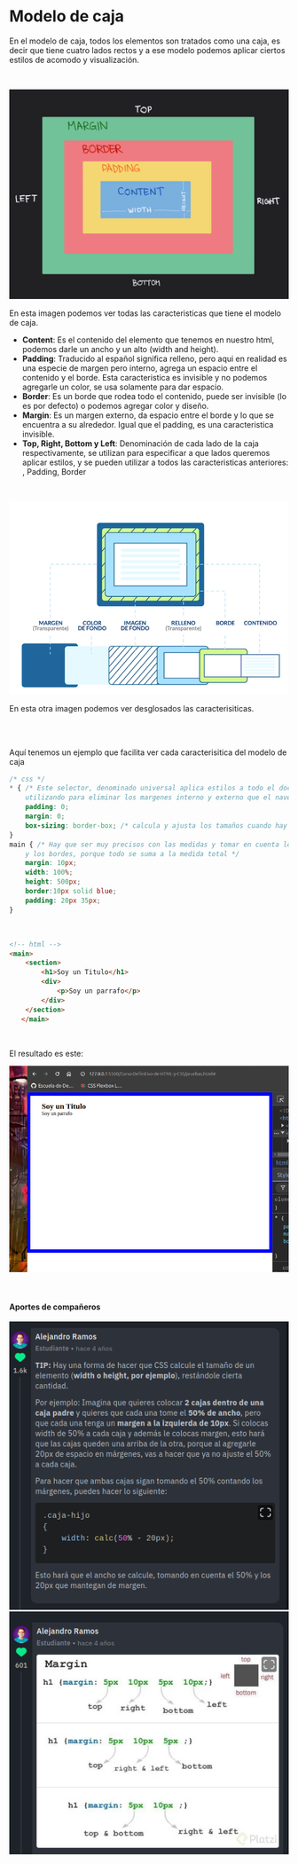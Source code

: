 # Modelo de caja

En el modelo de caja, todos los elementos son tratados como una caja, es decir que tiene cuatro lados rectos y a ese modelo podemos aplicar ciertos estilos de acomodo y visualización.

<br>

![modelo-caja](./assets/images/boxmodel.png)

En esta imagen podemos ver todas las caracteristicas que tiene el modelo de caja.

- **Content**: Es el contenido del elemento que tenemos en nuestro html, podemos darle un ancho y un alto (width and height).
- **Padding**: Traducido al español significa relleno, pero aqui en realidad es una especie de margen pero interno, agrega un espacio entre el contenido y el borde. Esta caracteristica es invisible y no podemos agregarle un color, se usa solamente para dar espacio.
- **Border**: Es un borde que rodea todo el contenido, puede ser invisible (lo es por defecto) o podemos agregar color y diseño.
- **Margin**: Es un margen externo, da espacio entre el borde y lo que se encuentra a su alrededor. Igual que el padding, es una caracteristica invisible.
- **Top, Right, Bottom y Left**: Denominación de cada lado de la caja respectivamente, se utilizan para especificar a que lados queremos aplicar estilos, y se pueden utilizar a todos las caracteristicas anteriores: , Padding, Border

<br>

![modelbox](./assets/images/modelbox.png)

En esta otra imagen podemos ver desglosados las caracterisiticas.

<br>
<br>

Aquí tenemos un ejemplo que facilita ver cada caracterisitica del modelo de caja
```css
/* css */
* { /* Este selector, denominado universal aplica estilos a todo el documento html, en este caso se esta
    utilizando para eliminar los margenes interno y externo que el navegador aplica por defecto. */
    padding: 0;
    margin: 0;
    box-sizing: border-box; /* calcula y ajusta los tamaños cuando hay un overflow, que nos provoca un scroll */
}
main { /* Hay que ser muy precisos con las medidas y tomar en cuenta los tamaños de margenes internos y externos
    y los bordes, porque todo se suma a la medida total */
    margin: 10px;
    width: 100%;
    height: 500px;
    border:10px solid blue;
    padding: 20px 35px;
}
```

<br>

```html
<!-- html -->
<main>
    <section>
        <h1>Soy un Titulo</h1>
        <div>
            <p>Soy un parrafo</p>
        </div>
    </section>
   </main>
```

<br>

El resultado es este:

![box-sizing](./assets/images/box-sizing.png)

<br>

#### Aportes de compañeros

![aporte4](./assets/images/aport4.png) ![aporte5](./assets/images/aporte5.png)